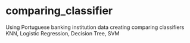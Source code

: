 # comparing_classifier
Using Portuguese banking institution data creating comparing classifiers KNN, Logistic Regression, Decision Tree, SVM
